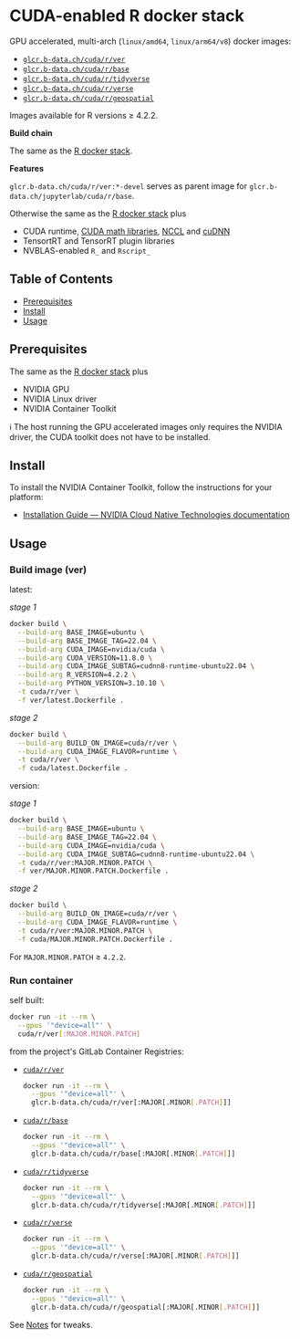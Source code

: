 # CUDA-enabled R docker stack

GPU accelerated, multi-arch (`linux/amd64`, `linux/arm64/v8`) docker images:

* [`glcr.b-data.ch/cuda/r/ver`](https://gitlab.b-data.ch/cuda/r/ver/container_registry)
* [`glcr.b-data.ch/cuda/r/base`](https://gitlab.b-data.ch/cuda/r/base/container_registry)
* [`glcr.b-data.ch/cuda/r/tidyverse`](https://gitlab.b-data.ch/cuda/r/tidyverse/container_registry)
* [`glcr.b-data.ch/cuda/r/verse`](https://gitlab.b-data.ch/cuda/r/verse/container_registry)
* [`glcr.b-data.ch/cuda/r/geospatial`](https://gitlab.b-data.ch/cuda/r/geospatial/container_registry)

Images available for R versions ≥ 4.2.2.

**Build chain**

The same as the [R docker stack](README.md#r-docker-stack).

**Features**

`glcr.b-data.ch/cuda/r/ver:*-devel` serves as parent image for
`glcr.b-data.ch/jupyterlab/cuda/r/base`.

Otherwise the same as the [R docker stack](README.md#r-docker-stack) plus

* CUDA runtime,
  [CUDA math libraries](https://developer.nvidia.com/gpu-accelerated-libraries),
  [NCCL](https://developer.nvidia.com/nccl) and
  [cuDNN](https://developer.nvidia.com/cudnn)
* TensortRT and TensorRT plugin libraries
* NVBLAS-enabled `R_` and `Rscript_`

## Table of Contents

* [Prerequisites](#prerequisites)
* [Install](#install)
* [Usage](#usage)

## Prerequisites

The same as the [R docker stack](README.md#prerequisites) plus

* NVIDIA GPU
* NVIDIA Linux driver
* NVIDIA Container Toolkit

:information_source: The host running the GPU accelerated images only requires
the NVIDIA driver, the CUDA toolkit does not have to be installed.

## Install

To install the NVIDIA Container Toolkit, follow the instructions for your
platform:

* [Installation Guide &mdash; NVIDIA Cloud Native Technologies documentation](https://docs.nvidia.com/datacenter/cloud-native/container-toolkit/install-guide.html#supported-platforms)

## Usage

### Build image (ver)

latest:

*stage 1*

```bash
docker build \
  --build-arg BASE_IMAGE=ubuntu \
  --build-arg BASE_IMAGE_TAG=22.04 \
  --build-arg CUDA_IMAGE=nvidia/cuda \
  --build-arg CUDA_VERSION=11.8.0 \
  --build-arg CUDA_IMAGE_SUBTAG=cudnn8-runtime-ubuntu22.04 \
  --build-arg R_VERSION=4.2.2 \
  --build-arg PYTHON_VERSION=3.10.10 \
  -t cuda/r/ver \
  -f ver/latest.Dockerfile .
```

*stage 2*

```bash
docker build \
  --build-arg BUILD_ON_IMAGE=cuda/r/ver \
  --build-arg CUDA_IMAGE_FLAVOR=runtime \
  -t cuda/r/ver \
  -f cuda/latest.Dockerfile .
```

version:

*stage 1*

```bash
docker build \
  --build-arg BASE_IMAGE=ubuntu \
  --build-arg BASE_IMAGE_TAG=22.04 \
  --build-arg CUDA_IMAGE=nvidia/cuda \
  --build-arg CUDA_IMAGE_SUBTAG=cudnn8-runtime-ubuntu22.04 \
  -t cuda/r/ver:MAJOR.MINOR.PATCH \
  -f ver/MAJOR.MINOR.PATCH.Dockerfile .
```

*stage 2*

```bash
docker build \
  --build-arg BUILD_ON_IMAGE=cuda/r/ver \
  --build-arg CUDA_IMAGE_FLAVOR=runtime \
  -t cuda/r/ver:MAJOR.MINOR.PATCH \
  -f cuda/MAJOR.MINOR.PATCH.Dockerfile .
```

For `MAJOR.MINOR.PATCH` ≥ `4.2.2`.

### Run container

self built:

```bash
docker run -it --rm \
  --gpus '"device=all"' \
  cuda/r/ver[:MAJOR.MINOR.PATCH]
```

from the project's GitLab Container Registries:

* [`cuda/r/ver`](https://gitlab.b-data.ch/cuda/r/ver/container_registry)  
  ```bash
  docker run -it --rm \
    --gpus '"device=all"' \
    glcr.b-data.ch/cuda/r/ver[:MAJOR[.MINOR[.PATCH]]]
  ```
* [`cuda/r/base`](https://gitlab.b-data.ch/cuda/r/base/container_registry)  
  ```bash
  docker run -it --rm \
    --gpus '"device=all"' \
    glcr.b-data.ch/cuda/r/base[:MAJOR[.MINOR[.PATCH]]]
  ```
* [`cuda/r/tidyverse`](https://gitlab.b-data.ch/cuda/r/tidyverse/container_registry)  
  ```bash
  docker run -it --rm \
    --gpus '"device=all"' \
    glcr.b-data.ch/cuda/r/tidyverse[:MAJOR[.MINOR[.PATCH]]]
  ```
* [`cuda/r/verse`](https://gitlab.b-data.ch/cuda/r/verse/container_registry)  
  ```bash
  docker run -it --rm \
    --gpus '"device=all"' \
    glcr.b-data.ch/cuda/r/verse[:MAJOR[.MINOR[.PATCH]]]
  ```
* [`cuda/r/geospatial`](https://gitlab.b-data.ch/cuda/r/geospatial/container_registry)  
  ```bash
  docker run -it --rm \
    --gpus '"device=all"' \
    glcr.b-data.ch/cuda/r/geospatial[:MAJOR[.MINOR[.PATCH]]]
  ```

See [Notes](NOTES.md) for tweaks.
